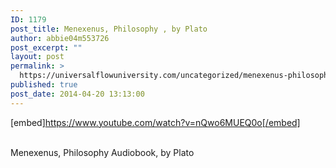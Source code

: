 ```yaml
---
ID: 1179
post_title: Menexenus, Philosophy , by Plato
author: abbie04m553726
post_excerpt: ""
layout: post
permalink: >
  https://universalflowuniversity.com/uncategorized/menexenus-philosophy-by-plato/
published: true
post_date: 2014-04-20 13:13:00
---
```

[embed]https://www.youtube.com/watch?v=nQwo6MUEQ0o[/embed]</br></br>
<p>Menexenus, Philosophy Audiobook, by Plato</p>